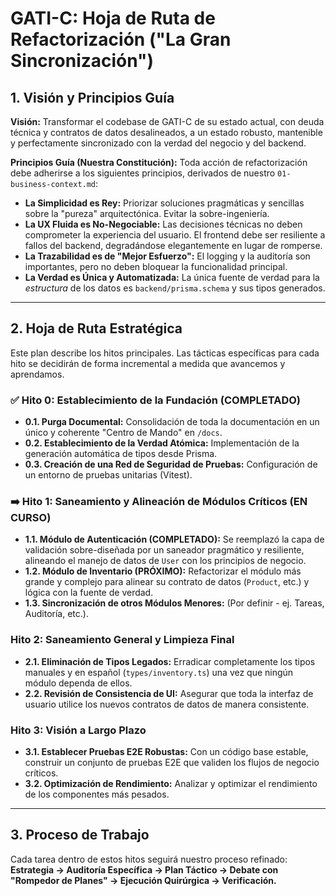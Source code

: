 # GATI-C: Hoja de Ruta de Refactorización ("La Gran Sincronización")

## 1. Visión y Principios Guía

**Visión:** Transformar el codebase de GATI-C de su estado actual, con deuda técnica y contratos de datos desalineados, a un estado robusto, mantenible y perfectamente sincronizado con la verdad del negocio y del backend.

**Principios Guía (Nuestra Constitución):**
Toda acción de refactorización debe adherirse a los siguientes principios, derivados de nuestro `01-business-context.md`:

- **La Simplicidad es Rey:** Priorizar soluciones pragmáticas y sencillas sobre la "pureza" arquitectónica. Evitar la sobre-ingeniería.
- **La UX Fluida es No-Negociable:** Las decisiones técnicas no deben comprometer la experiencia del usuario. El frontend debe ser resiliente a fallos del backend, degradándose elegantemente en lugar de romperse.
- **La Trazabilidad es de "Mejor Esfuerzo":** El logging y la auditoría son importantes, pero no deben bloquear la funcionalidad principal.
- **La Verdad es Única y Automatizada:** La única fuente de verdad para la *estructura* de los datos es `backend/prisma.schema` y sus tipos generados.

---

## 2. Hoja de Ruta Estratégica

Este plan describe los hitos principales. Las tácticas específicas para cada hito se decidirán de forma incremental a medida que avancemos y aprendamos.

### ✅ **Hito 0: Establecimiento de la Fundación (COMPLETADO)**
- **0.1. Purga Documental:** Consolidación de toda la documentación en un único y coherente "Centro de Mando" en `/docs`.
- **0.2. Establecimiento de la Verdad Atómica:** Implementación de la generación automática de tipos desde Prisma.
- **0.3. Creación de una Red de Seguridad de Pruebas:** Configuración de un entorno de pruebas unitarias (Vitest).

### ➡️ **Hito 1: Saneamiento y Alineación de Módulos Críticos (EN CURSO)**
- **1.1. Módulo de Autenticación (COMPLETADO):** Se reemplazó la capa de validación sobre-diseñada por un saneador pragmático y resiliente, alineando el manejo de datos de `User` con los principios de negocio.
- **1.2. Módulo de Inventario (PRÓXIMO):** Refactorizar el módulo más grande y complejo para alinear su contrato de datos (`Product`, etc.) y lógica con la fuente de verdad.
- **1.3. Sincronización de otros Módulos Menores:** (Por definir - ej. Tareas, Auditoría, etc.).

### **Hito 2: Saneamiento General y Limpieza Final**
- **2.1. Eliminación de Tipos Legados:** Erradicar completamente los tipos manuales y en español (`types/inventory.ts`) una vez que ningún módulo dependa de ellos.
- **2.2. Revisión de Consistencia de UI:** Asegurar que toda la interfaz de usuario utilice los nuevos contratos de datos de manera consistente.

### **Hito 3: Visión a Largo Plazo**
- **3.1. Establecer Pruebas E2E Robustas:** Con un código base estable, construir un conjunto de pruebas E2E que validen los flujos de negocio críticos.
- **3.2. Optimización de Rendimiento:** Analizar y optimizar el rendimiento de los componentes más pesados.

---

## 3. Proceso de Trabajo

Cada tarea dentro de estos hitos seguirá nuestro proceso refinado:
**Estrategia -> Auditoría Específica -> Plan Táctico -> Debate con "Rompedor de Planes" -> Ejecución Quirúrgica -> Verificación.**

